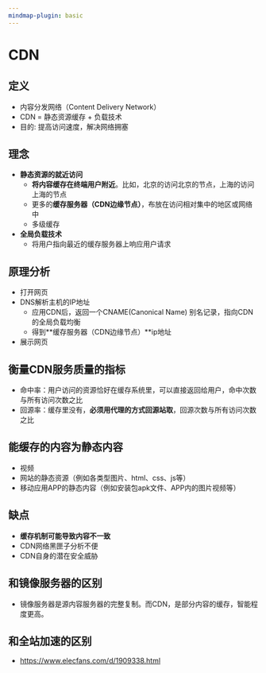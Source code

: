```yaml
---
mindmap-plugin: basic
---
```


# CDN
## 定义
- 内容分发网络（Content Delivery Network）
- CDN = 静态资源缓存 + 负载技术
- 目的: 提高访问速度，解决网络拥塞

## 理念
- **静态资源的就近访问**
    - **将内容缓存在终端用户附近**。比如，北京的访问北京的节点，上海的访问上海的节点
    - 更多的**缓存服务器（CDN边缘节点）**，布放在访问相对集中的地区或网络中
    - 多级缓存
- **全局负载技术**
    - 将用户指向最近的缓存服务器上响应用户请求

## 原理分析
- 打开网页
- DNS解析主机的IP地址
    - 应用CDN后，返回一个CNAME(Canonical Name) 别名记录，指向CDN的全局负载均衡
    - 得到**缓存服务器（CDN边缘节点）**ip地址
- 展示网页

## 衡量CDN服务质量的指标
- 命中率：用户访问的资源恰好在缓存系统里，可以直接返回给用户，命中次数与所有访问次数之比
- 回源率：缓存里没有，**必须用代理的方式回源站取**，回源次数与所有访问次数之比

## 能缓存的内容为静态内容
- 视频
- 网站的静态资源（例如各类型图片、html、css、js等）
- 移动应用APP的静态内容（例如安装包apk文件、APP内的图片视频等）

## 缺点
- **缓存机制可能导致内容不一致**
- CDN网络黑匣子分析不便
- CDN自身的潜在安全威胁

## 和镜像服务器的区别
- 镜像服务器是源内容服务器的完整复制。而CDN，是部分内容的缓存，智能程度更高。

## 和全站加速的区别
- https://www.elecfans.com/d/1909338.html


